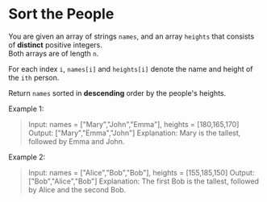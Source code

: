 # Sort the People

You are given an array of strings `names`, and an array `heights` that consists of **distinct** positive integers.<br/>
Both arrays are of length `n`.<br/>

For each index `i`, `names[i]` and `heights[i]` denote the name and height of the `ith` person. <br/>

Return `names` sorted in **descending** order by the people's heights. <br/>

Example 1:

> Input: names = ["Mary","John","Emma"], heights = [180,165,170]
> Output: ["Mary","Emma","John"]
> Explanation: Mary is the tallest, followed by Emma and John.

Example 2:

> Input: names = ["Alice","Bob","Bob"], heights = [155,185,150]
> Output: ["Bob","Alice","Bob"]
> Explanation: The first Bob is the tallest, followed by Alice and the second Bob.
